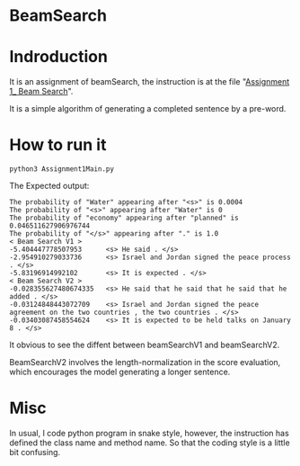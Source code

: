 # BeamSearch
# Indroduction 
It is an assignment of beamSearch, the instruction is at the file "[Assignment 1_ Beam Search](/Assignment%201_%20Beam%20Search.pdf)".

It is a simple algorithm of generating a completed sentence by a pre-word.

# How to run it 
```bash=1
python3 Assignment1Main.py
```

The Expected output:
```
The probability of "Water" appearing after "<s>" is 0.0004
The probability of "<s>" appearing after "Water" is 0
The probability of "economy" appearing after "planned" is 0.046511627906976744
The probability of "</s>" appearing after "." is 1.0
< Beam Search V1 >
-5.404447778507953      <s> He said . </s>
-2.954910279033736      <s> Israel and Jordan signed the peace process . </s>
-5.83196914992102       <s> It is expected . </s>
< Beam Search V2 >
-0.028355627480674335   <s> He said that he said that he said that he added . </s>
-0.03124848443072709    <s> Israel and Jordan signed the peace agreement on the two countries , the two countries . </s>
-0.03403087458554624    <s> It is expected to be held talks on January 8 . </s>
```
It obvious to see the diffent between beamSearchV1 and beamSearchV2. 

BeamSearchV2 involves the length-normalization in the score evaluation, which encourages the model generating a longer sentence.

# Misc
In usual, I code python program in snake style, however, the instruction has defined the class name and method name. So that the coding style is a little bit confusing. 


